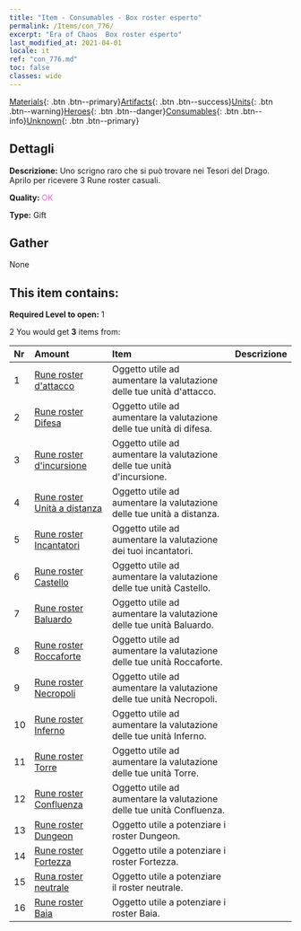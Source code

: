 ```yaml
---
title: "Item - Consumables - Box roster esperto"
permalink: /Items/con_776/
excerpt: "Era of Chaos  Box roster esperto"
last_modified_at: 2021-04-01
locale: it
ref: "con_776.md"
toc: false
classes: wide
---
```

 [Materials](/it/Items/){: .btn .btn--primary}[Artifacts](/it/Items/Artifacts/){: .btn .btn--success}[Units](/it/Items/Units/){: .btn .btn--warning}[Heroes](/it/Items/Heroes/){: .btn .btn--danger}[Consumables](/it/Items/Consumables/){: .btn .btn--info}[Unknown](/it/Items/Unknown/){: .btn .btn--primary}

## Dettagli
 **Descrizione:** Uno scrigno raro che si può trovare nei Tesori del Drago. Aprilo per ricevere 3 Rune roster casuali.

 **Quality:** <span style="color: #DA70D6">OK</span>

 **Type:** Gift

## Gather

  None

## This item contains:

 **Required Level to open:** 1

 2 You would get **3** items  from:

  | Nr | Amount |     Item    | Descrizione |
  |:---|:-------|:------------|:-----------:|
  | 1 | [Rune roster d'attacco](/it/Items/con_734/) | Oggetto utile ad aumentare la valutazione delle tue unità d'attacco. | 
  | 2 | [Rune roster Difesa](/it/Items/con_739/) | Oggetto utile ad aumentare la valutazione delle tue unità di difesa. | 
  | 3 | [Rune roster d'incursione](/it/Items/con_741/) | Oggetto utile ad aumentare la valutazione delle tue unità d'incursione. | 
  | 4 | [Rune roster Unità a distanza](/it/Items/con_742/) | Oggetto utile ad aumentare la valutazione delle tue unità a distanza. | 
  | 5 | [Rune roster Incantatori](/it/Items/con_746/) | Oggetto utile ad aumentare la valutazione dei tuoi incantatori. | 
  | 6 | [Rune roster Castello](/it/Items/con_752/) | Oggetto utile ad aumentare la valutazione delle tue unità Castello. | 
  | 7 | [Rune roster Baluardo](/it/Items/con_753/) | Oggetto utile ad aumentare la valutazione delle tue unità Baluardo. | 
  | 8 | [Rune roster Roccaforte](/it/Items/con_754/) | Oggetto utile ad aumentare la valutazione delle tue unità Roccaforte. | 
  | 9 | [Rune roster Necropoli](/it/Items/con_755/) | Oggetto utile ad aumentare la valutazione delle tue unità Necropoli. | 
  | 10 | [Rune roster Inferno](/it/Items/con_777/) | Oggetto utile ad aumentare la valutazione delle tue unità Inferno. | 
  | 11 | [Rune roster Torre](/it/Items/con_785/) | Oggetto utile ad aumentare la valutazione delle tue unità Torre. | 
  | 12 | [Rune roster Confluenza](/it/Items/con_791/) | Oggetto utile ad aumentare la valutazione delle tue unità Confluenza. | 
  | 13 | [Rune roster Dungeon](/it/Items/con_792/) | Oggetto utile a potenziare i roster Dungeon. | 
  | 14 | [Rune roster Fortezza](/it/Items/con_818/) | Oggetto utile a potenziare i roster Fortezza. | 
  | 15 | [Runa roster neutrale](/it/Items/con_869/) | Oggetto utile a potenziare il roster neutrale. | 
  | 16 | [Rune roster Baia](/it/Items/con_868/) | Oggetto utile a potenziare i roster Baia. | 

